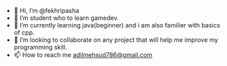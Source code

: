 - 👋 Hi, I’m @fekhripasha
- 👀 I’m student who to learn gamedev.
- 🌱 I’m currently learning java(beginner) and i am also familier with basics of cpp.
- 💞️ I’m looking to collaborate on any project that will help me improve my programming skill.
- 📫 How to reach me adilmehsud786@gmail.com

<!---
fekhripasha/fekhripasha is a ✨ special ✨ repository because its `README.md` (this file) appears on your GitHub profile.
You can click the Preview link to take a look at your changes.
--->
